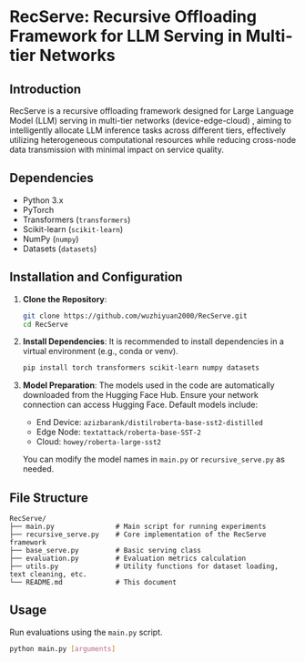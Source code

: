 # RecServe: Recursive Offloading Framework for LLM Serving in Multi-tier Networks

## Introduction

RecServe is a recursive offloading framework designed for Large Language Model (LLM) serving in multi-tier networks (device-edge-cloud) , aiming to intelligently allocate LLM inference tasks across different tiers, effectively utilizing heterogeneous computational resources while reducing cross-node data transmission with minimal impact on service quality.

## Dependencies

* Python 3.x
* PyTorch
* Transformers (`transformers`)
* Scikit-learn (`scikit-learn`)
* NumPy (`numpy`)
* Datasets (`datasets`)

## Installation and Configuration

1.  **Clone the Repository**:
    ```bash
    git clone https://github.com/wuzhiyuan2000/RecServe.git
    cd RecServe
    ```

2.  **Install Dependencies**:
    It is recommended to install dependencies in a virtual environment (e.g., conda or venv).
    
    ```bash
    pip install torch transformers scikit-learn numpy datasets
    ```
    
3.  **Model Preparation**:
    The models used in the code are automatically downloaded from the Hugging Face Hub. Ensure your network connection can access Hugging Face. Default models include:
    
    * End Device: `azizbarank/distilroberta-base-sst2-distilled`
    * Edge Node: `textattack/roberta-base-SST-2`
    * Cloud: `howey/roberta-large-sst2`
    
    You can modify the model names in `main.py` or `recursive_serve.py` as needed.

## File Structure

```
RecServe/
├── main.py               # Main script for running experiments
├── recursive_serve.py    # Core implementation of the RecServe framework
├── base_serve.py         # Basic serving class
├── evaluation.py         # Evaluation metrics calculation
├── utils.py              # Utility functions for dataset loading, text cleaning, etc.
└── README.md             # This document
```

## Usage

Run evaluations using the `main.py` script.

```bash
python main.py [arguments]
```